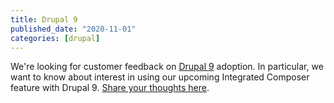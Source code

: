 ```yaml
---
title: Drupal 9
published_date: "2020-11-01"
categories: [drupal]
---
```

We're looking for customer feedback on [Drupal 9](/drupal) adoption. In particular, we want to know about interest in using our upcoming Integrated Composer feature with Drupal 9. [Share your thoughts here](https://www.getfeedback.com/r/wMdjRV4h/).
